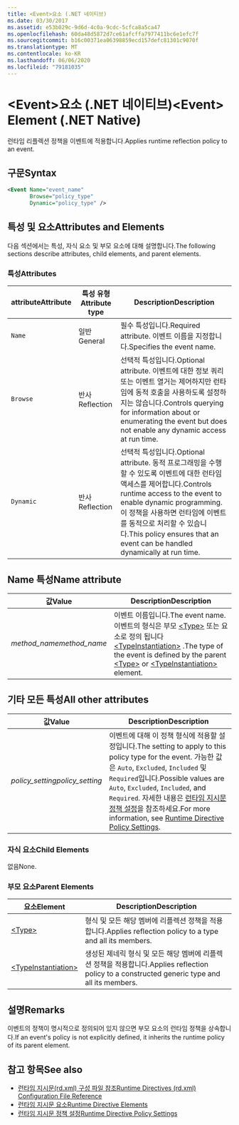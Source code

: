 ```yaml
---
title: <Event>요소 (.NET 네이티브)
ms.date: 03/30/2017
ms.assetid: e53b029c-9d6d-4c0a-9cdc-5cfca8a5ca47
ms.openlocfilehash: 60da48d5872d7ce61afcffa7977411bc6e1efc7f
ms.sourcegitcommit: b16c00371ea06398859ecd157defc81301c9070f
ms.translationtype: MT
ms.contentlocale: ko-KR
ms.lasthandoff: 06/06/2020
ms.locfileid: "79181035"
---
```

# <a name="event-element-net-native"></a><span data-ttu-id="9a1fd-102">\<Event>요소 (.NET 네이티브)</span><span class="sxs-lookup"><span data-stu-id="9a1fd-102">\<Event> Element (.NET Native)</span></span>
<span data-ttu-id="9a1fd-103">런타임 리플렉션 정책을 이벤트에 적용합니다.</span><span class="sxs-lookup"><span data-stu-id="9a1fd-103">Applies runtime reflection policy to an event.</span></span>  
  
## <a name="syntax"></a><span data-ttu-id="9a1fd-104">구문</span><span class="sxs-lookup"><span data-stu-id="9a1fd-104">Syntax</span></span>  
  
```xml  
<Event Name="event_name"
       Browse="policy_type"
       Dynamic="policy_type" />  
```  
  
## <a name="attributes-and-elements"></a><span data-ttu-id="9a1fd-105">특성 및 요소</span><span class="sxs-lookup"><span data-stu-id="9a1fd-105">Attributes and Elements</span></span>  
 <span data-ttu-id="9a1fd-106">다음 섹션에서는 특성, 자식 요소 및 부모 요소에 대해 설명합니다.</span><span class="sxs-lookup"><span data-stu-id="9a1fd-106">The following sections describe attributes, child elements, and parent elements.</span></span>  
  
### <a name="attributes"></a><span data-ttu-id="9a1fd-107">특성</span><span class="sxs-lookup"><span data-stu-id="9a1fd-107">Attributes</span></span>  
  
|<span data-ttu-id="9a1fd-108">attribute</span><span class="sxs-lookup"><span data-stu-id="9a1fd-108">Attribute</span></span>|<span data-ttu-id="9a1fd-109">특성 유형</span><span class="sxs-lookup"><span data-stu-id="9a1fd-109">Attribute type</span></span>|<span data-ttu-id="9a1fd-110">Description</span><span class="sxs-lookup"><span data-stu-id="9a1fd-110">Description</span></span>|  
|---------------|--------------------|-----------------|  
|`Name`|<span data-ttu-id="9a1fd-111">일반</span><span class="sxs-lookup"><span data-stu-id="9a1fd-111">General</span></span>|<span data-ttu-id="9a1fd-112">필수 특성입니다.</span><span class="sxs-lookup"><span data-stu-id="9a1fd-112">Required attribute.</span></span> <span data-ttu-id="9a1fd-113">이벤트 이름을 지정합니다.</span><span class="sxs-lookup"><span data-stu-id="9a1fd-113">Specifies the event name.</span></span>|  
|`Browse`|<span data-ttu-id="9a1fd-114">반사</span><span class="sxs-lookup"><span data-stu-id="9a1fd-114">Reflection</span></span>|<span data-ttu-id="9a1fd-115">선택적 특성입니다.</span><span class="sxs-lookup"><span data-stu-id="9a1fd-115">Optional attribute.</span></span> <span data-ttu-id="9a1fd-116">이벤트에 대한 정보 쿼리 또는 이벤트 열거는 제어하지만 런타임에 동적 호출을 사용하도록 설정하지는 않습니다.</span><span class="sxs-lookup"><span data-stu-id="9a1fd-116">Controls querying for information about or enumerating the event but does not enable any dynamic access at run time.</span></span>|  
|`Dynamic`|<span data-ttu-id="9a1fd-117">반사</span><span class="sxs-lookup"><span data-stu-id="9a1fd-117">Reflection</span></span>|<span data-ttu-id="9a1fd-118">선택적 특성입니다.</span><span class="sxs-lookup"><span data-stu-id="9a1fd-118">Optional attribute.</span></span> <span data-ttu-id="9a1fd-119">동적 프로그래밍을 수행할 수 있도록 이벤트에 대한 런타임 액세스를 제어합니다.</span><span class="sxs-lookup"><span data-stu-id="9a1fd-119">Controls runtime access to the event to enable dynamic programming.</span></span> <span data-ttu-id="9a1fd-120">이 정책을 사용하면 런타임에 이벤트를 동적으로 처리할 수 있습니다.</span><span class="sxs-lookup"><span data-stu-id="9a1fd-120">This policy ensures that an event can be handled dynamically at run time.</span></span>|  
  
## <a name="name-attribute"></a><span data-ttu-id="9a1fd-121">Name 특성</span><span class="sxs-lookup"><span data-stu-id="9a1fd-121">Name attribute</span></span>  
  
|<span data-ttu-id="9a1fd-122">값</span><span class="sxs-lookup"><span data-stu-id="9a1fd-122">Value</span></span>|<span data-ttu-id="9a1fd-123">Description</span><span class="sxs-lookup"><span data-stu-id="9a1fd-123">Description</span></span>|  
|-----------|-----------------|  
|<span data-ttu-id="9a1fd-124">*method_name*</span><span class="sxs-lookup"><span data-stu-id="9a1fd-124">*method_name*</span></span>|<span data-ttu-id="9a1fd-125">이벤트 이름입니다.</span><span class="sxs-lookup"><span data-stu-id="9a1fd-125">The event name.</span></span> <span data-ttu-id="9a1fd-126">이벤트의 형식은 부모 [\<Type>](type-element-net-native.md) 또는 요소로 정의 됩니다 [\<TypeInstantiation>](typeinstantiation-element-net-native.md) .</span><span class="sxs-lookup"><span data-stu-id="9a1fd-126">The type of the event is defined by the parent [\<Type>](type-element-net-native.md) or [\<TypeInstantiation>](typeinstantiation-element-net-native.md) element.</span></span>|  
  
## <a name="all-other-attributes"></a><span data-ttu-id="9a1fd-127">기타 모든 특성</span><span class="sxs-lookup"><span data-stu-id="9a1fd-127">All other attributes</span></span>  
  
|<span data-ttu-id="9a1fd-128">값</span><span class="sxs-lookup"><span data-stu-id="9a1fd-128">Value</span></span>|<span data-ttu-id="9a1fd-129">Description</span><span class="sxs-lookup"><span data-stu-id="9a1fd-129">Description</span></span>|  
|-----------|-----------------|  
|<span data-ttu-id="9a1fd-130">*policy_setting*</span><span class="sxs-lookup"><span data-stu-id="9a1fd-130">*policy_setting*</span></span>|<span data-ttu-id="9a1fd-131">이벤트에 대해 이 정책 형식에 적용할 설정입니다.</span><span class="sxs-lookup"><span data-stu-id="9a1fd-131">The setting to apply to this policy type for the event.</span></span> <span data-ttu-id="9a1fd-132">가능한 값은 `Auto`, `Excluded`, `Included` 및 `Required`입니다.</span><span class="sxs-lookup"><span data-stu-id="9a1fd-132">Possible values are `Auto`, `Excluded`, `Included`, and `Required`.</span></span> <span data-ttu-id="9a1fd-133">자세한 내용은 [런타임 지시문 정책 설정](runtime-directive-policy-settings.md)을 참조하세요.</span><span class="sxs-lookup"><span data-stu-id="9a1fd-133">For more information, see [Runtime Directive Policy Settings](runtime-directive-policy-settings.md).</span></span>|  
  
### <a name="child-elements"></a><span data-ttu-id="9a1fd-134">자식 요소</span><span class="sxs-lookup"><span data-stu-id="9a1fd-134">Child Elements</span></span>  
 <span data-ttu-id="9a1fd-135">없음</span><span class="sxs-lookup"><span data-stu-id="9a1fd-135">None.</span></span>  
  
### <a name="parent-elements"></a><span data-ttu-id="9a1fd-136">부모 요소</span><span class="sxs-lookup"><span data-stu-id="9a1fd-136">Parent Elements</span></span>  
  
|<span data-ttu-id="9a1fd-137">요소</span><span class="sxs-lookup"><span data-stu-id="9a1fd-137">Element</span></span>|<span data-ttu-id="9a1fd-138">Description</span><span class="sxs-lookup"><span data-stu-id="9a1fd-138">Description</span></span>|  
|-------------|-----------------|  
|[\<Type>](type-element-net-native.md)|<span data-ttu-id="9a1fd-139">형식 및 모든 해당 멤버에 리플렉션 정책을 적용합니다.</span><span class="sxs-lookup"><span data-stu-id="9a1fd-139">Applies reflection policy to a type and all its members.</span></span>|  
|[\<TypeInstantiation>](typeinstantiation-element-net-native.md)|<span data-ttu-id="9a1fd-140">생성된 제네릭 형식 및 모든 해당 멤버에 리플렉션 정책을 적용합니다.</span><span class="sxs-lookup"><span data-stu-id="9a1fd-140">Applies reflection policy to a constructed generic type and all its members.</span></span>|  
  
## <a name="remarks"></a><span data-ttu-id="9a1fd-141">설명</span><span class="sxs-lookup"><span data-stu-id="9a1fd-141">Remarks</span></span>  
 <span data-ttu-id="9a1fd-142">이벤트의 정책이 명시적으로 정의되어 있지 않으면 부모 요소의 런타임 정책을 상속합니다.</span><span class="sxs-lookup"><span data-stu-id="9a1fd-142">If an event's policy is not explicitly defined, it inherits the runtime policy of its parent element.</span></span>  
  
## <a name="see-also"></a><span data-ttu-id="9a1fd-143">참고 항목</span><span class="sxs-lookup"><span data-stu-id="9a1fd-143">See also</span></span>

- [<span data-ttu-id="9a1fd-144">런타임 지시문(rd.xml) 구성 파일 참조</span><span class="sxs-lookup"><span data-stu-id="9a1fd-144">Runtime Directives (rd.xml) Configuration File Reference</span></span>](runtime-directives-rd-xml-configuration-file-reference.md)
- [<span data-ttu-id="9a1fd-145">런타임 지시문 요소</span><span class="sxs-lookup"><span data-stu-id="9a1fd-145">Runtime Directive Elements</span></span>](runtime-directive-elements.md)
- [<span data-ttu-id="9a1fd-146">런타임 지시문 정책 설정</span><span class="sxs-lookup"><span data-stu-id="9a1fd-146">Runtime Directive Policy Settings</span></span>](runtime-directive-policy-settings.md)
